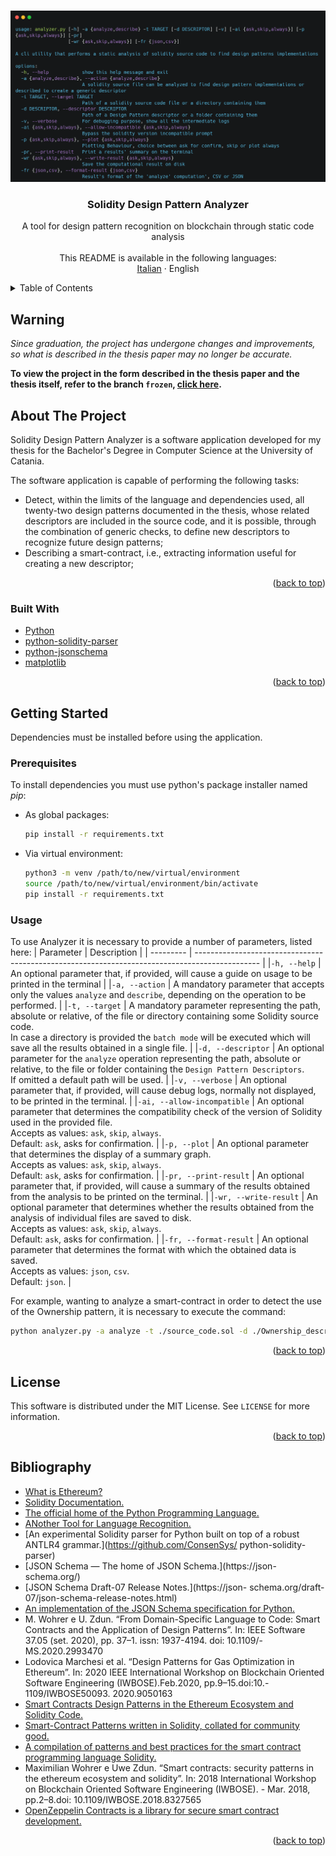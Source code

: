 <a name="readme-top"></a>

<br />
<div align="center">
  <a href="https://github.com/LightDestory/SolidityDesignPatternAnalyzer">
    <img src=".github/assets/images/preview.png" alt="Preview">
  </a>
<h3 align="center">Solidity Design Pattern Analyzer</h3>

  <p align="center">
    A tool for design pattern recognition on blockchain through static code analysis
    <br />
    <br />
    This README is available in the following languages:
    <br />
    <a href="README.md">Italian</a>
    ·
    English
</div>

<details>
  <summary>Table of Contents</summary>
  <ol>
  <li><a href="#warning">Warning</a></li>
    <li>
      <a href="#about-the-project">About The Project</a>
      <ul>
        <li><a href="#built-with">Built With</a></li>
      </ul>
    </li>
    <li>
      <a href="#getting-started">Getting Started</a>
      <ul>
        <li><a href="#prerequisites">Prerequisites</a></li>
        <li><a href="#usage">Usage</a></li>
      </ul>
    </li>
    <li><a href="#license">License</a></li>
    <li><a href="#bibliography">Bibliography</a></li>
  </ol>
</details>

## Warning

_Since graduation, the project has undergone changes and improvements, so what is described in the thesis paper may no longer be accurate._

__To view the project in the form described in the thesis paper and the thesis itself, refer to the branch `frozen`, <a href="[#readme-top](https://github.com/LightDestory/SolidityDesignPatternAnalyzer/tree/frozen)">click here</a>.__

## About The Project

Solidity Design Pattern Analyzer is a software application developed for my thesis for the Bachelor's Degree in Computer Science at the University of Catania.

The software application is capable of performing the following tasks:
- Detect, within the limits of the language and dependencies used, all twenty-two design patterns documented in the thesis, whose related descriptors are included in the source code, and it is possible, through the combination of generic checks, to define new descriptors to recognize future design patterns;
- Describing a smart-contract, i.e., extracting information useful for creating a
new descriptor;

<p align="right">(<a href="#readme-top">back to top</a>)</p>



### Built With

* [Python](https://www.python.org/)
* [python-solidity-parser](https://github.com/ConsenSys/python-solidity-parser)
* [python-jsonschema](https://github.com/python-jsonschema/jsonschema)
* [matplotlib](https://github.com/matplotlib/matplotlib)

<p align="right">(<a href="#readme-top">back to top</a>)</p>


## Getting Started

Dependencies must be installed before using the application.

### Prerequisites

To install dependencies you must use python's package installer named _pip_:
* As global packages:
  ```sh
  pip install -r requirements.txt
  ```
* Via virtual environment:
  ```sh
  python3 -m venv /path/to/new/virtual/environment
  source /path/to/new/virtual/environment/bin/activate
  pip install -r requirements.txt
  ```

### Usage

To use Analyzer it is necessary to provide a number of parameters, listed here:
| Parameter | Description |
| --------- | ---------------------------------------------------------------------------------------------- |
|`-h, --help` | An optional parameter that, if provided, will cause a guide on usage to be printed in the terminal |
|`-a, --action` | A mandatory parameter that accepts only the values `analyze` and `describe`, depending on the operation to be performed. |
|`-t, --target` | A mandatory parameter representing the path, absolute or relative, of the file or directory containing some Solidity source code. <br> In case a directory is provided the `batch mode` will be executed which will save all the results obtained in a single file. |
|`-d, --descriptor` | An optional parameter for the `analyze` operation representing the path, absolute or relative, to the file or folder containing the `Design Pattern Descriptors`. <br> If omitted a default path will be used. |
|`-v, --verbose` | An optional parameter that, if provided, will cause debug logs, normally not displayed, to be printed in the terminal. |
|`-ai, --allow-incompatible` | An optional parameter that determines the compatibility check of the version of Solidity used in the provided file. <br> Accepts as values: `ask`, `skip`, `always`. <br> Default: `ask`, asks for confirmation. |
|`-p, --plot` | An optional parameter that determines the display of a summary graph. <br> Accepts as values: `ask`, `skip`, `always`. <br> Default: `ask`, asks for confirmation. |
|`-pr, --print-result` | An optional parameter that, if provided, will cause a summary of the results obtained from the analysis to be printed on the terminal. |
|`-wr, --write-result` | An optional parameter that determines whether the results obtained from the analysis of individual files are saved to disk. <br> Accepts as values: `ask`, `skip`, `always`. <br> Default: `ask`, asks for confirmation. |
|`-fr, --format-result` | An optional parameter that determines the format with which the obtained data is saved. <br> Accepts as values: `json`, `csv`. <br> Default: `json`. |

For example, wanting to analyze a smart-contract in order to detect the use of the Ownership pattern, it is necessary to execute the command:

  ```sh
  python analyzer.py -a analyze -t ./source_code.sol -d ./Ownership_descriptor.json --print-result --write-result always --plot always
  ```

<p align="right">(<a href="#readme-top">back to top</a>)</p>


## License

This software is distributed under the MIT License. See `LICENSE` for more information.

<p align="right">(<a href="#readme-top">back to top</a>)</p>

## Bibliography

- [What is Ethereum?](https://ethereum.org/it/what-is-ethereum/)
- [Solidity Documentation.](https://docs.soliditylang.org/)
- [The official home of the Python Programming Language.](https://www.python.org/)
- [ANother Tool for Language Recognition.](https://www.antlr.org/)
- [An experimental Solidity parser for Python built on top of a robust ANTLR4 grammar.](https://github.com/ConsenSys/ python-solidity-parser)
- [JSON Schema — The home of JSON Schema.](https://json- schema.org/)
- [JSON Schema Draft-07 Release Notes.](https://json- schema.org/draft-07/json-schema-release-notes.html)
- [An implementation of the JSON Schema specification for Python.](https://github.com/python-jsonschema/jsonschema)
- M. Wohrer e U. Zdun. “From Domain-Specific Language to Code: Smart Contracts and the Application of Design Patterns”. In: IEEE Software 37.05 (set. 2020), pp. 37–1.  issn: 1937-4194. doi: 10.1109/- MS.2020.2993470
- Lodovica Marchesi et al. “Design Patterns for Gas Optimization in Ethereum”. In: 2020 IEEE International Workshop on Blockchain Oriented Software Engineering (IWBOSE).Feb.2020, pp.9–15.doi:10.- 1109/IWBOSE50093. 2020.9050163
- [Smart Contracts Design Patterns in the Ethereum Ecosystem and Solidity Code.](https://github.com/maxwoe/solidity_patterns)
- [Smart-Contract Patterns written in Solidity, collated for community good.](https://github.com/cjgdev/smart-contract-patterns)
- [A compilation of patterns and best practices for the smart contract programming language Solidity.](https://github.com/fravoll/solidity-patterns)
- Maximilian Wohrer e Uwe Zdun. “Smart contracts: security patterns in the ethereum ecosystem and solidity”. In: 2018 International Workshop on Blockchain Oriented Software Engineering (IWBOSE). - Mar. 2018, pp.2–8.doi: 10.1109/IWBOSE.2018.8327565
- [OpenZeppelin Contracts is a library for secure smart contract development.](https://github.com/OpenZeppelin/openzeppelin-contracts)

<p align="right">(<a href="#readme-top">back to top</a>)</p>
